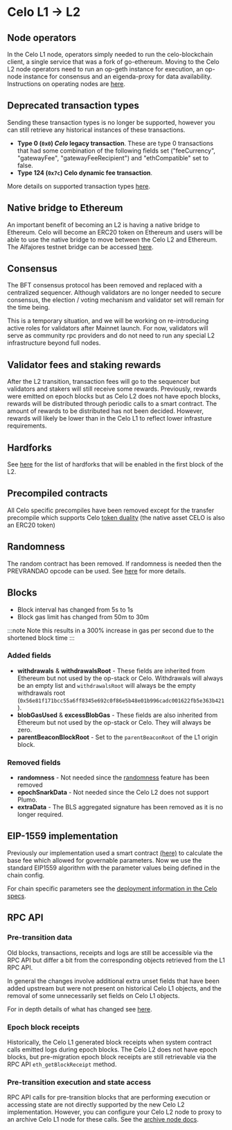 # Celo L1 → L2

## Node operators

In the Celo L1 node, operators simply needed to run the celo-blockchain client, a single service that was a fork of go-ethereum. Moving to the Celo L2 node operators need to run an op-geth instance for execution, an op-node instance for consensus and an eigenda-proxy for data availability. Instructions on operating nodes are [here](../operators/overview.md).

## Deprecated transaction types

Sending these transaction types is no longer be supported, however you can still retrieve any historical instances of these transactions.

* __Type 0 (`0x0`) _Celo_ legacy transaction__. These are type 0 transactions that had some combination of the following fields set ("feeCurrency", "gatewayFee", "gatewayFeeRecipient") and "ethCompatible" set to false.
* __Type 124 (`0x7c`) Celo dynamic fee transaction__.

More details on supported transaction types [here](https://specs.celo.org/tx_types.html).

## Native bridge to Ethereum

An important benefit of becoming an L2 is having a native bridge to Ethereum. Celo will become an ERC20 token on Ethereum and users will be able to use the native bridge to move between the Celo L2 and Ethereum. The Alfajores testnet bridge can be accessed [here](https://testnets.superbridge.app/celo-alfajores).

## Consensus

The BFT consensus protocol has been removed and replaced with a centralized sequencer. Although validators are no longer needed to secure consensus, the election / voting mechanism and validator set will remain for the time being.

This is a temporary situation, and we will be working on re-introducing active roles for validators after Mainnet launch. For now, validators will serve as community rpc providers and do not need to run any special L2 infrastructure beyond full nodes.

## Validator fees and staking rewards

After the L2 transition, transaction fees will go to the sequencer but validators and stakers will still receive some rewards. Previously, rewards were emitted on epoch blocks but as Celo L2 does not have epoch blocks, rewards will be distributed through periodic calls to a smart contract.
The amount of rewards to be distributed has not been decided. However, rewards will likely be lower than in the Celo L1 to reflect lower infrasture requirements.

## Hardforks

See [here](https://specs.celo.org/l2_migration.html#changes-for-contracts-developers) for the list of hardforks that will be enabled in the first block of the L2.

## Precompiled contracts

All Celo specific precompiles have been removed except for the transfer precompile which supports Celo [token duality](https://specs.celo.org/token_duality.html) (the native asset CELO is also an ERC20 token)

## Randomness

The random contract has been removed. If randomness is needed then the PREVRANDAO opcode can be used. See [here](https://specs.celo.org/l2_migration.html#deactivated-random-contract) for more details.

## Blocks

* Block interval has changed from 5s to 1s
* Block gas limit has changed from 50m to 30m

:::note
Note this results in a 300% increase in gas per second due to the shortened block time
:::

### Added fields

* __withdrawals__ & __withdrawalsRoot__ - These fields are inherited from Ethereum but not used by the op-stack or Celo. Withdrawals will always be an empty list and `withdrawalsRoot` will always be the empty withdrawals root (`0x56e81f171bcc55a6ff8345e692c0f86e5b48e01b996cadc001622fb5e363b421`).
* __blobGasUsed__ & __excessBlobGas__ - These fields are also inherited from Ethereum but not used by the op-stack or Celo. They will always be zero.
* __parentBeaconBlockRoot__ - Set to the `parentBeaconRoot` of the L1 origin block.

### Removed fields

* __randomness__ - Not needed since the [randomness](#randomness) feature has been removed
* __epochSnarkData__ - Not needed since the Celo L2 does not support Plumo.
* __extraData__ - The BLS aggregated signature has been removed as it is no longer required.

## EIP-1559 implementation

Previously our implementation used a smart contract [(here)](https://github.com/celo-org/celo-monorepo/blob/faca88f6a48cc7c8e6104393e49ddf7c2d7d20e3/packages/protocol/contracts-0.8/common/GasPriceMinimum.sol#L162) to calculate the base fee which allowed for governable parameters. Now we use the standard EIP1559 algorithm with the parameter values being defined in the chain config.

For chain specific parameters see the [deployment information in the Celo specs](https://specs.celo.org/deployments.html).

## RPC API

### Pre-transition data

Old blocks, transactions, receipts and logs are still be accessible via the RPC API but differ a bit from the corresponding objects retrieved from the L1 RPC API.

In general the changes involve additional extra unset fields that have been added upstream but were not present on historical Celo L1 objects, and the removal of some unnecessarily set fields on Celo L1 objects.

For in depth details of what has changed see [here](https://specs.celo.org/l2_migration.html).

### Epoch block receipts

Historically, the Celo L1 generated block receipts when system contract calls emitted logs during epoch blocks. The Celo L2 does not have epoch blocks, but pre-migration epoch block receipts are still retrievable via the RPC API `eth_getBlockReceipt` method.

### Pre-transition execution and state access

RPC API calls for pre-transition blocks that are performing execution or accessing state are not directly supported by the new Celo L2 implementation. However, you can configure your Celo L2 node to proxy to an archive Celo L1 node for these calls. See the [archive node docs](../operators/migrate-node.md#migrating-a-celo-archive-node).
